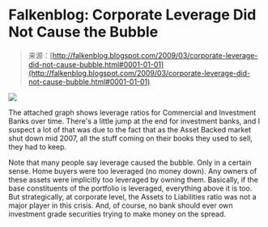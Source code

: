 <!--yml
category: 未分类
date: 2024-05-12 22:19:21
-->

# Falkenblog: Corporate Leverage Did Not Cause the Bubble

> 来源：[http://falkenblog.blogspot.com/2009/03/corporate-leverage-did-not-cause-bubble.html#0001-01-01](http://falkenblog.blogspot.com/2009/03/corporate-leverage-did-not-cause-bubble.html#0001-01-01)

[![](img/c37b5006558be252c43966d50e8ec9e7.png)](https://blogger.googleusercontent.com/img/b/R29vZ2xl/AVvXsEgpnArx430tZNXIDIJuxOi9y4Yhm7rdPyth5xRbpb0G6gO803Lw0z1DFp0d8D7zjvbSo6sn0hksOr-pRsfmD8n77bbZIVD1H9jtwZhE4YEKD-hTIRZCQglAVSLWvMgzgP7SXY4b1w/s1600-h/leveragetime.jpg)

The attached graph shows leverage ratios for Commercial and Investment Banks over time. There's a little jump at the end for investment banks, and I suspect a lot of that was due to the fact that as the Asset Backed market shut down mid 2007, all the stuff coming on their books they used to sell, they had to keep.

Note that many people say leverage caused the bubble. Only in a certain sense. Home buyers were too leveraged (no money down). Any owners of these assets were implicitly too leveraged by owning them. Basically, if the base constituents of the portfolio is leveraged, everything above it is too. But strategically, at corporate level, the Assets to Liabilities ratio was not a major player in this crisis. And, of course, no bank should ever own investment grade securities trying to make money on the spread.